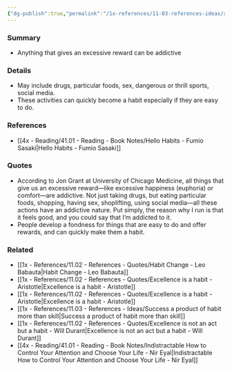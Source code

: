 ```yaml
---
{"dg-publish":true,"permalink":"/1x-references/11-03-references-ideas/all-things-that-give-excessive-rewards-are-addictive/","dgShowBacklinks":false}
---
```



### Summary
- Anything that gives an excessive reward can be addictive

### Details
- May include drugs, particular foods, sex, dangerous or thrill sports, social media. 
- These activities can quickly become a habit especially if they are easy to do.

### References
- [[4x - Reading/41.01 - Reading - Book Notes/Hello Habits - Fumio Sasaki\|Hello Habits - Fumio Sasaki]]

### Quotes
- According to Jon Grant at University of Chicago Medicine, all things that give us an excessive reward—like excessive happiness (euphoria) or comfort—are addictive. Not just taking drugs, but eating particular foods, shopping, having sex, shoplifting, using social media—all these actions have an addictive nature. Put simply, the reason why I run is that it feels good, and you could say that I’m addicted to it.
- People develop a fondness for things that are easy to do and offer rewards, and can quickly make them a habit.

### Related
- [[1x - References/11.02 - References - Quotes/Habit Change - Leo Babauta\|Habit Change - Leo Babauta]]
- [[1x - References/11.02 - References - Quotes/Excellence is a habit - Aristotle\|Excellence is a habit - Aristotle]]
- [[1x - References/11.02 - References - Quotes/Excellence is a habit - Aristotle\|Excellence is a habit - Aristotle]]
- [[1x - References/11.03 - References - Ideas/Success a product of habit more than skill\|Success a product of habit more than skill]]
- [[1x - References/11.02 - References - Quotes/Excellence is not an act but a habit - Will Durant\|Excellence is not an act but a habit - Will Durant]]
- [[4x - Reading/41.01 - Reading - Book Notes/Indistractable How to Control Your Attention and Choose Your Life - Nir Eyal\|Indistractable How to Control Your Attention and Choose Your Life - Nir Eyal]]